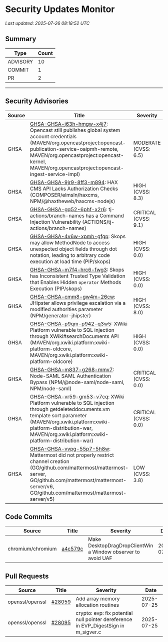 # Security Updates Monitor

*Last updated: 2025-07-26 08:18:52 UTC*

## Summary
| Type | Count |
|------|-------|
| ADVISORY | 10 |
| COMMIT | 1 |
| PR | 2 |

---

## Security Advisories

| Source | Title | Severity | Date |
|--------|-------|----------|------|
| GHSA | [GHSA-GHSA-j63h-hmgw-x4j7](https://github.com/advisories/GHSA-j63h-hmgw-x4j7): Opencast still publishes global system account credentials  (MAVEN/org.opencastproject:opencast-publication-service-oaipmh-remote, MAVEN/org.opencastproject:opencast-kernel, MAVEN/org.opencastproject:opencast-ingest-service-impl) | MODERATE (CVSS: 6.5) | 2025-07-25 |
| GHSA | [GHSA-GHSA-9jr9-8ff3-m894](https://github.com/advisories/GHSA-9jr9-8ff3-m894): HAX CMS API Lacks Authorization Checks (COMPOSER/elmsln/haxcms, NPM/@haxtheweb/haxcms-nodejs) | HIGH (CVSS: 8.3) | 2025-07-25 |
| GHSA | [GHSA-GHSA-gq52-6phf-x2r6](https://github.com/advisories/GHSA-gq52-6phf-x2r6): tj-actions/branch-names has a Command Injection Vulnerability (ACTIONS/tj-actions/branch-names) | CRITICAL (CVSS: 9.1) | 2025-07-25 |
| GHSA | [GHSA-GHSA-4v6w-xpmh-gfgp](https://github.com/advisories/GHSA-4v6w-xpmh-gfgp): Skops may allow MethodNode to access unexpected object fields through dot notation, leading to arbitrary code execution at load time (PIP/skops) | HIGH (CVSS: 0.0) | 2025-07-25 |
| GHSA | [GHSA-GHSA-m7f4-hrc6-fwg3](https://github.com/advisories/GHSA-m7f4-hrc6-fwg3): Skops has Inconsistent Trusted Type Validation that Enables Hidden `operator` Methods Execution (PIP/skops) | HIGH (CVSS: 0.0) | 2025-07-25 |
| GHSA | [GHSA-GHSA-cmm8-gw4m-26cw](https://github.com/advisories/GHSA-cmm8-gw4m-26cw): JHipster allows privilege escalation via a modified authorities parameter (NPM/generator-jhipster) | HIGH (CVSS: 8.0) | 2025-07-25 |
| GHSA | [GHSA-GHSA-p9qm-p942-q3w5](https://github.com/advisories/GHSA-p9qm-p942-q3w5): XWiki Platform vulnerable to SQL injection through XWiki#searchDocuments API (MAVEN/org.xwiki.platform:xwiki-platform-oldcore, MAVEN/org.xwiki.platform:xwiki-platform-oldcore) | HIGH (CVSS: 0.0) | 2025-07-25 |
| GHSA | [GHSA-GHSA-m837-g268-mmv7](https://github.com/advisories/GHSA-m837-g268-mmv7): Node-SAML SAML Authentication Bypass (NPM/@node-saml/node-saml, NPM/node-saml) | CRITICAL (CVSS: 0.0) | 2025-07-25 |
| GHSA | [GHSA-GHSA-vr59-gm53-v7cq](https://github.com/advisories/GHSA-vr59-gm53-v7cq): XWiki Platform vulnerable to SQL injection through getdeleteddocuments.vm template sort parameter (MAVEN/org.xwiki.platform:xwiki-platform-distribution-war, MAVEN/org.xwiki.platform:xwiki-platform-distribution-war) | CRITICAL (CVSS: 0.0) | 2025-07-24 |
| GHSA | [GHSA-GHSA-vvpg-55p7-5h8w](https://github.com/advisories/GHSA-vvpg-55p7-5h8w): Mattermost did not properly restrict channel creation (GO/github.com/mattermost/mattermost-server, GO/github.com/mattermost/mattermost-server/v6, GO/github.com/mattermost/mattermost-server/v5) | LOW (CVSS: 3.8) | 2024-08-01 |

## Code Commits

| Source | Title | Severity | Date |
|--------|-------|----------|------|
| chromium/chromium | [a4c579c](https://github.com/chromium/chromium/commit/a4c579c9a8e4e05f3b3ec012c40cb36c6ae89e11) | Make DesktopDragDropClientWin a Window observer to avoid UAF | 2025-07-25 |

## Pull Requests

| Source | Title | Severity | Date |
|--------|-------|----------|------|
| openssl/openssl | [#28059](https://github.com/openssl/openssl/pull/28059) | Add array memory allocation routines | 2025-07-25 |
| openssl/openssl | [#28095](https://github.com/openssl/openssl/pull/28095) | crypto: evp: fix potential null pointer dereference in EVP_DigestSign in m_sigver.c | 2025-07-25 |

